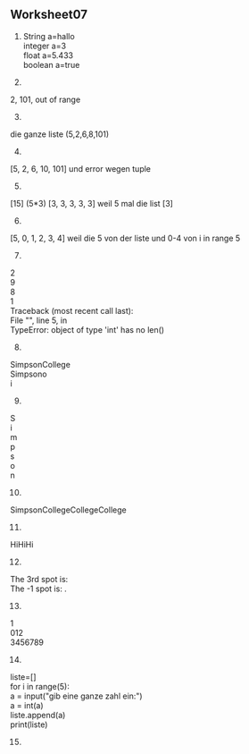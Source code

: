 ## Worksheet07

1. String a=hallo<br>
integer a=3<br>
float a=5.433<br>
boolean a=true<br>

2. 
2, 101, out of range

3. 
die ganze liste (5,2,6,8,101)

4. 
[5, 2, 6, 10, 101] und error wegen tuple

5. 
[15] (5*3)
[3, 3, 3, 3, 3] weil 5 mal die list [3]

6. 
[5, 0, 1, 2, 3, 4]  weil die 5 von der liste und 0-4 von i in range 5

7. 
2<br>
9<br>
8<br>
1<br>
Traceback (most recent call last):<br>
  File "<string>", line 5, in <module><br>
TypeError: object of type 'int' has no len()<br>

8. 
SimpsonCollege<br>
Simpsono <br>
i

9. 
S<br>
i<br>
m<br>
p<br>
s<br>
o<br>
n<br>

10. 
SimpsonCollegeCollegeCollege

11. 
HiHiHi

12. 
The 3rd spot is:  <br>
The -1 spot is: . <br>

13. 
1<br>
012<br>
3456789<br>

14. 
liste=[]<br>
for i in range(5):<br>
    a = input("gib eine ganze zahl ein:")<br>
    a = int(a)<br>
    liste.append(a)<br>
    print(liste)<br>

15. 





